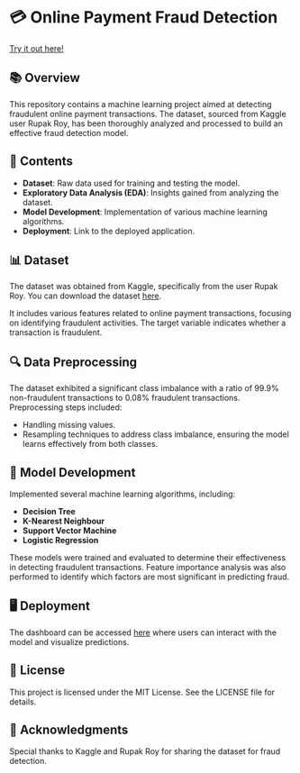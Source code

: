 # 💳 Online Payment Fraud Detection
[Try it out here!](https://onlinepaymentsfrauddetection544.streamlit.app/)

## 📚 Overview
This repository contains a machine learning project aimed at detecting fraudulent online payment transactions. The dataset, sourced from Kaggle user Rupak Roy, has been thoroughly analyzed and processed to build an effective fraud detection model.

## 📁 Contents
- **Dataset**: Raw data used for training and testing the model.
- **Exploratory Data Analysis (EDA)**: Insights gained from analyzing the dataset.
- **Model Development**: Implementation of various machine learning algorithms.
- **Deployment**: Link to the deployed application.

## 📊 Dataset
The dataset was obtained from Kaggle, specifically from the user Rupak Roy. You can download the dataset [here](https://www.kaggle.com/datasets/rupakroy/online-payments-fraud-detection-dataset/data).

It includes various features related to online payment transactions, focusing on identifying fraudulent activities. The target variable indicates whether a transaction is fraudulent.

## 🔍 Data Preprocessing
The dataset exhibited a significant class imbalance with a ratio of 99.9% non-fraudulent transactions to 0.08% fraudulent transactions. Preprocessing steps included:
- Handling missing values.
- Resampling techniques to address class imbalance, ensuring the model learns effectively from both classes.

## 📝 Model Development
Implemented several machine learning algorithms, including:
- **Decision Tree**
- **K-Nearest Neighbour**
- **Support Vector Machine**
- **Logistic Regression**

These models were trained and evaluated to determine their effectiveness in detecting fraudulent transactions. Feature importance analysis was also performed to identify which factors are most significant in predicting fraud.

## 🖥️ Deployment
The dashboard can be accessed [here](https://onlinepaymentsfrauddetection544.streamlit.app/) where users can interact with the model and visualize predictions.

## 📝 License
This project is licensed under the MIT License. See the LICENSE file for details.

## 🙌 Acknowledgments
Special thanks to Kaggle and Rupak Roy for sharing the dataset for fraud detection.
